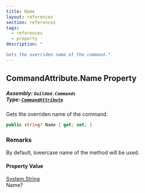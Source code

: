 ```yaml
---
title: Name
layout: references
section: references
tags:
  - references
  - property
description: "

Gets the overriden name of the command."
---
```


## CommandAttribute.Name Property
##### **Assembly:** `Guilded.Commands`<br/>**Type:** [`CommandAttribute`](CommandAttribute 'Guilded.Commands.CommandAttribute')

Gets the overriden name of the command.

```csharp
public string? Name { get; set; }
```

### Remarks
  
By default, lowercase name of the method will be used.

#### Property Value
[System.String](https://docs.microsoft.com/en-us/dotnet/api/System.String 'System.String')  
Name?